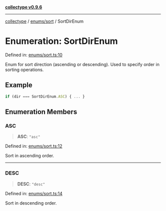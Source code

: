 [**collectype v0.9.6**](../../../README.md)

***

[collectype](../../../modules.md) / [enums/sort](../README.md) / SortDirEnum

# Enumeration: SortDirEnum

Defined in: [enums/sort.ts:10](https://github.com/maduhaime/collectype/blob/ba52424b164c706fb5e7ecc5581685b53a2ac88d/src/enums/sort.ts#L10)

Enum for sort direction (ascending or descending).
Used to specify order in sorting operations.

## Example

```ts
if (dir === SortDirEnum.ASC) { ... }
```

## Enumeration Members

### ASC

> **ASC**: `"asc"`

Defined in: [enums/sort.ts:12](https://github.com/maduhaime/collectype/blob/ba52424b164c706fb5e7ecc5581685b53a2ac88d/src/enums/sort.ts#L12)

Sort in ascending order.

***

### DESC

> **DESC**: `"desc"`

Defined in: [enums/sort.ts:14](https://github.com/maduhaime/collectype/blob/ba52424b164c706fb5e7ecc5581685b53a2ac88d/src/enums/sort.ts#L14)

Sort in descending order.

